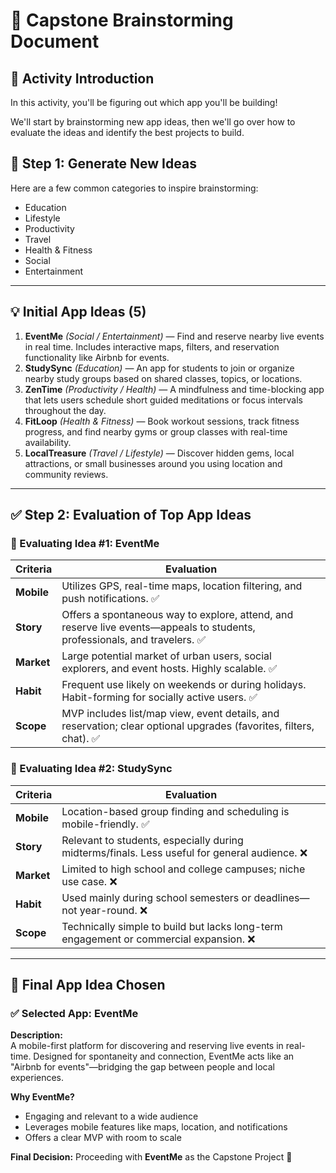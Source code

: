 # 🧠 Capstone Brainstorming Document

## 📘 Activity Introduction

In this activity, you'll be figuring out which app you'll be building!

We'll start by brainstorming new app ideas, then we'll go over how to evaluate the ideas and identify the best projects to build.

## 🧾 Step 1: Generate New Ideas


Here are a few common categories to inspire brainstorming:
- Education
- Lifestyle
- Productivity
- Travel
- Health & Fitness
- Social
- Entertainment

---

## 💡 Initial App Ideas (5)

1. **EventMe** *(Social / Entertainment)* — Find and reserve nearby live events in real time. Includes interactive maps, filters, and reservation functionality like Airbnb for events.
2. **StudySync** *(Education)* — An app for students to join or organize nearby study groups based on shared classes, topics, or locations.
3. **ZenTime** *(Productivity / Health)* — A mindfulness and time-blocking app that lets users schedule short guided meditations or focus intervals throughout the day.
4. **FitLoop** *(Health & Fitness)* — Book workout sessions, track fitness progress, and find nearby gyms or group classes with real-time availability.
5. **LocalTreasure** *(Travel / Lifestyle)* — Discover hidden gems, local attractions, or small businesses around you using location and community reviews.

---

## ✅ Step 2: Evaluation of Top App Ideas

### 🔎 Evaluating Idea #1: EventMe

| Criteria   | Evaluation |
| ---------- | -------------------------------------------------------------------------------------------------------------------------------- |
| **Mobile** | Utilizes GPS, real-time maps, location filtering, and push notifications. ✅ |
| **Story**  | Offers a spontaneous way to explore, attend, and reserve live events—appeals to students, professionals, and travelers. ✅ |
| **Market** | Large potential market of urban users, social explorers, and event hosts. Highly scalable. ✅ |
| **Habit**  | Frequent use likely on weekends or during holidays. Habit-forming for socially active users. ✅ |
| **Scope**  | MVP includes list/map view, event details, and reservation; clear optional upgrades (favorites, filters, chat). ✅ |

### 🔎 Evaluating Idea #2: StudySync

| Criteria   | Evaluation |
| ---------- | ------------------------------------------------------------------------------------------------- |
| **Mobile** | Location-based group finding and scheduling is mobile-friendly. ✅ |
| **Story**  | Relevant to students, especially during midterms/finals. Less useful for general audience. ❌ |
| **Market** | Limited to high school and college campuses; niche use case. ❌ |
| **Habit**  | Used mainly during school semesters or deadlines—not year-round. ❌ |
| **Scope**  | Technically simple to build but lacks long-term engagement or commercial expansion. ❌ |

---

## 🎯 Final App Idea Chosen

### ✅ Selected App: **EventMe**

**Description:**  
A mobile-first platform for discovering and reserving live events in real-time. Designed for spontaneity and connection, EventMe acts like an "Airbnb for events"—bridging the gap between people and local experiences.

**Why EventMe?**
- Engaging and relevant to a wide audience
- Leverages mobile features like maps, location, and notifications
- Offers a clear MVP with room to scale

**Final Decision:** Proceeding with **EventMe** as the Capstone Project 🚀
